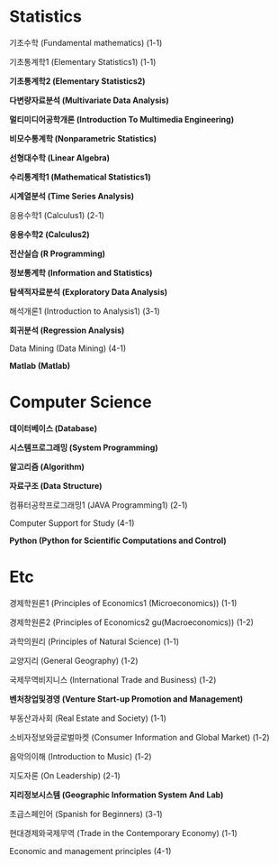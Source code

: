 # Statistics

기초수학 (Fundamental mathematics) (1-1)

기초통계학1 (Elementary Statistics1) (1-1)

**기초통계학2 (Elementary Statistics2)** 

**다변량자료분석 (Multivariate Data Analysis)**

**멀티미디어공학개론 (Introduction To Multimedia Engineering)**

**비모수통계학 (Nonparametric Statistics)**

**선형대수학 (Linear Algebra)**

**수리통계학1 (Mathematical Statistics1)**

**시계열분석 (Time Series Analysis)**

응용수학1 (Calculus1) (2-1)

**응용수학2 (Calculus2)**

**전산실습 (R Programming)**

**정보통계학 (Information and Statistics)**

**탐색적자료분석 (Exploratory Data Analysis)** 

해석개론1 (Introduction to Analysis1) (3-1)

**회귀분석 (Regression Analysis)**

Data Mining (Data Mining) (4-1)

**Matlab (Matlab)**



# Computer Science

**데이터베이스 (Database)**

**시스템프로그래밍 (System Programming)**

**알고리즘 (Algorithm)**

**자료구조 (Data Structure)**

컴퓨터공학프로그래밍1 (JAVA Programming1) (2-1)

Computer Support for Study (4-1)

**Python (Python for Scientific Computations and Control)**



# Etc

경제학원론1 (Principles of Economics1 (Microeconomics)) (1-1)

경제학원론2 (Principles of Economics2 gu(Macroeconomics)) (1-2)

과학의원리 (Principles of Natural Science) (1-1)

교양지리 (General Geography) (1-2)

국제무역비지니스 (International Trade and Business) (1-2)

**벤처창업및경영 (Venture Start-up Promotion and Management)**

부동산과사회 (Real Estate and Society) (1-1)

소비자정보와글로벌마켓 (Consumer Information and Global Market) (1-2)

음악의이해 (Introduction to Music) (1-2)

지도자론 (On Leadership) (2-1)

**지리정보시스템 (Geographic Information System And Lab)**

초급스페인어 (Spanish for Beginners) (3-1) 

현대경제와국제무역 (Trade in the Contemporary Economy) (1-1)

Economic and management principles (4-1)
